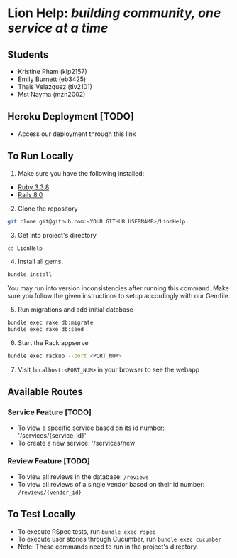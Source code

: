 # Lion Help: *building community, one service at a time*

## Students
- Kristine Pham (klp2157)
- Emily Burnett (eb3425)
- Thais Velazquez (tiv2101)
- Mst Nayma (mzn2002)

## Heroku Deployment [TODO]
- Access our deployment through this link
  
## To Run Locally
1. Make sure you have the following installed:
- [Ruby 3.3.8](https://www.ruby-lang.org/en/documentation/installation/)
- [Rails 8.0](https://guides.rubyonrails.org/install_ruby_on_rails.html)

2. Clone the repository
```sh
git clone git@github.com:<YOUR GITHUB USERNAME>/LionHelp
```
3. Get into project's directory
```sh
cd LionHelp
```
4. Install all gems.
```sh
bundle install
```
You may run into version inconsistencies after running this command. Make sure you follow the given instructions to setup accordingly with our Gemfile.

5. Run migrations and add initial database
```sh
bundle exec rake db:migrate
bundle exec rake db:seed
```
6. Start the Rack appserve
```sh
bundle exec rackup --port <PORT_NUM>
```
7. Visit `localhost:<PORT_NUM>` in your browser to see the webapp

## Available Routes
### Service Feature [TODO]
- To view a specific service based on its id number: '/services/{service_id}'
- To create a new service: '/services/new'
### Review Feature [TODO]
- To view all reviews in the database: `/reviews`
- To view all reviews of a single vendor based on their id number: `/reviews/{vendor_id}`

## To Test Locally
- To execute RSpec tests, run `bundle exec rspec`
- To execute user stories through Cucumber, run `bundle exec cucumber`
- Note: These commands need to run in the project's directory.
